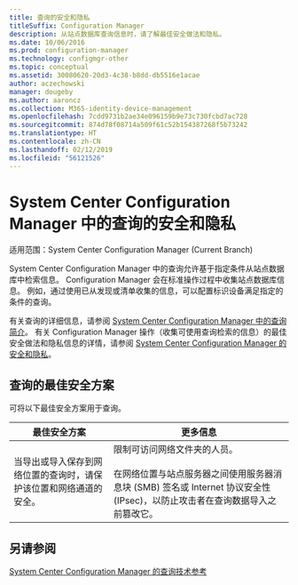 ```yaml
---
title: 查询的安全和隐私
titleSuffix: Configuration Manager
description: 从站点数据库查询信息时，请了解最佳安全做法和隐私。
ms.date: 10/06/2016
ms.prod: configuration-manager
ms.technology: configmgr-other
ms.topic: conceptual
ms.assetid: 30080620-20d3-4c38-b8dd-db5516e1acae
author: aczechowski
manager: dougeby
ms.author: aaroncz
ms.collection: M365-identity-device-management
ms.openlocfilehash: 7cdd9731b2ae34e096159b9e73c730fcbd7ac728
ms.sourcegitcommit: 874d78f08714a509f61c52b154387268f5b73242
ms.translationtype: HT
ms.contentlocale: zh-CN
ms.lasthandoff: 02/12/2019
ms.locfileid: "56121526"
---
```

# <a name="security-and-privacy-for-queries-in-system-center-configuration-manager"></a>System Center Configuration Manager 中的查询的安全和隐私

适用范围：System Center Configuration Manager (Current Branch)

System Center Configuration Manager 中的查询允许基于指定条件从站点数据库中检索信息。 Configuration Manager 会在标准操作过程中收集站点数据库信息。 例如，通过使用已从发现或清单收集的信息，可以配置标识设备满足指定的条件的查询。  

 有关查询的详细信息，请参阅 [System Center Configuration Manager 中的查询简介](../../../core/servers/manage/introduction-to-queries.md)。 有关 Configuration Manager 操作（收集可使用查询检索的信息）的最佳安全做法和隐私信息的详情，请参阅 [System Center Configuration Manager 的安全和隐私](../../../core/plan-design/security/security-and-privacy.md)。  

## <a name="security-best-practices-for-queries"></a>查询的最佳安全方案  
 可将以下最佳安全方案用于查询。  

|最佳安全方案|更多信息|  
|----------------------------|----------------------|  
|当导出或导入保存到网络位置的查询时，请保护该位置和网络通道的安全。|限制可访问网络文件夹的人员。<br /><br /> 在网络位置与站点服务器之间使用服务器消息块 (SMB) 签名或 Internet 协议安全性 (IPsec)，以防止攻击者在查询数据导入之前篡改它。|  

## <a name="see-also"></a>另请参阅  
 [System Center Configuration Manager 的查询技术参考](../../../core/servers/manage/queries-technical-reference.md)
